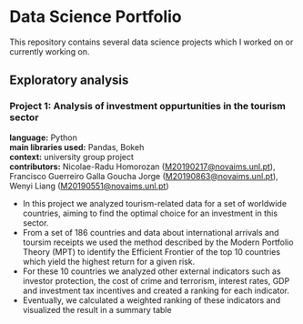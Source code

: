 # Data Science Portfolio
This repository contains several data science projects which I worked on or currently working on.

## Exploratory analysis
### Project 1: Analysis of investment oppurtunities in the tourism sector
**language:** Python<br/>
**main libraries used:** Pandas, Bokeh<br/>
**context:** university group project<br/>
**contributors:** Nicolae-Radu Homorozan (M20190217@novaims.unl.pt), Francisco Guerreiro Galla Goucha Jorge (M20190863@novaims.unl.pt), Wenyi Liang (M20190551@novaims.unl.pt)<br/>

- In this project we analyzed tourism-related data for a set of worldwide countries, aiming to find the optimal choice for an investment in this sector. 
- From a set of 186 countries and data about international arrivals and toursim receipts we used the method described by the Modern Portfolio Theory (MPT) to identify the Efficient Frontier of the top 10 countries which yield the highest return for a given risk. 
- For these 10 countries we analyzed other external indicators such as investor protection, the cost of crime and terrorism, interest rates, GDP and investment tax incentives and created a ranking for each indicator. 
- Eventually, we calculated a weighted ranking of these indicators and visualized the result in a summary table
